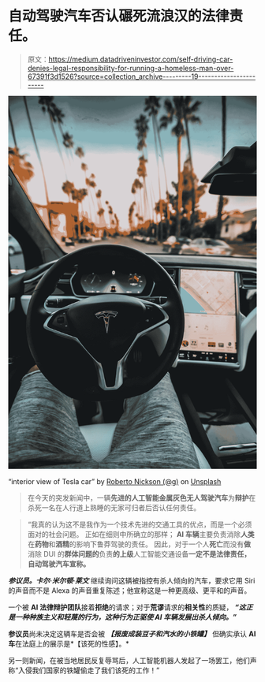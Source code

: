 # 自动驾驶汽车否认碾死流浪汉的法律责任。

> 原文：<https://medium.datadriveninvestor.com/self-driving-car-denies-legal-responsibility-for-running-a-homeless-man-over-67391f3d1526?source=collection_archive---------19----------------------->

![](img/743fd1ed392ddadee5e388bfc04f76a4.png)

“interior view of Tesla car” by [Roberto Nickson (@g)](https://unsplash.com/@rpnickson?utm_source=medium&utm_medium=referral) on [Unsplash](https://unsplash.com?utm_source=medium&utm_medium=referral)

> 在今天的突发新闻中，一辆**先进的人工智能金属灰色无人驾驶汽车**为**辩护**在杀死一名在人行道上熟睡的无家可归者后否认任何责任。

> “我真的认为这不是我作为一个技术先进的交通工具的优点，而是一个必须面对的社会问题。
> 正如在细则中所确立的那样； **AI 车辆**主要负责消除**人类**在**药物**和**酒精**的影响下鲁莽驾驶的责任。
> 因此，对于一个人**死亡**而没有**做**消除 DUI 的**群体问题的**负责**的上级**人工智能交通设备**一定不是法律责任，自动驾驶汽车宣称。**

***参议员。卡尔·米尔顿·莱文*** 继续询问这辆被指控有杀人倾向的汽车，要求它用 Siri 的声音而不是 Alexa 的声音重复陈述；他宣称这是一种更高级、更平和的声音。

一个被 **AI 法律辩护团队**接着**拒绝**的请求；对于**荒谬**请求的**相关性**的质疑， ***“这正是一种种族主义和轻蔑的行为，这种行为正驱使 AI 车辆发展出杀人倾向。”***

**参议员**尚未决定这辆车是否会被 ***【报废成装豆子和汽水的小铁罐】*** 但确实承认 **AI 车**在法庭上的展示是*【该死的性感】。*

另一则新闻，在被当地居民反复辱骂后，人工智能机器人发起了一场罢工，他们声称“入侵我们国家的铁罐偷走了我们该死的工作！”